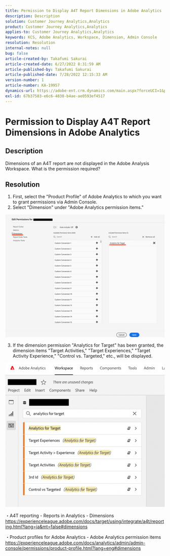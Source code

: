 ```yaml
---
title: Permission to Display A4T Report Dimensions in Adobe Analytics
description: Description
solution: Customer Journey Analytics,Analytics
product: Customer Journey Analytics,Analytics
applies-to: Customer Journey Analytics,Analytics
keywords: KCS, Adobe Analytics, Workspace, Dimension, Admin Console
resolution: Resolution
internal-notes: null
bug: false
article-created-by: Takafumi Sakurai
article-created-date: 6/27/2022 8:31:59 AM
article-published-by: Takafumi Sakurai
article-published-date: 7/28/2022 12:15:33 AM
version-number: 1
article-number: KA-19957
dynamics-url: https://adobe-ent.crm.dynamics.com/main.aspx?forceUCI=1&pagetype=entityrecord&etn=knowledgearticle&id=600e6e98-f3f5-ec11-bb3d-000d3a5b0d3b
exl-id: 67b37583-e6c6-4838-b4ae-ae0593ef4517
---
```

# Permission to Display A4T Report Dimensions in Adobe Analytics

## Description

Dimensions of an A4T report are not displayed in the Adobe Analysis Workspace. What is the permission required?

## Resolution


1. First, select the "Product Profile" of Adobe Analytics to which you want to grant permissions via Admin Console.
2. Select "Dimension" under "Adobe Analytics permission items."

![](assets/123b13c2-bb08-ed11-82e4-00224809a4ae.png)

3. If the dimension permission "Analytics for Target" has been granted, the dimension items "Target Activities," "Target Experiences," "Target Activity  Experience," "Control vs. Targeted," etc., will be displayed.

![](assets/8b0bbd95-f4f5-ec11-bb3d-000d3a5b0d3b.png)

・A4T reporting - Reports in Analytics - Dimensions
https://experienceleague.adobe.com/docs/target/using/integrate/a4t/reporting.html?lang=ja&mt=false#dimensions

・Product profiles for Adobe Analytics - Adobe Analytics permission items
https://experienceleague.adobe.com/docs/analytics/admin/admin-console/permissions/product-profile.html?lang=eng#dimensions
